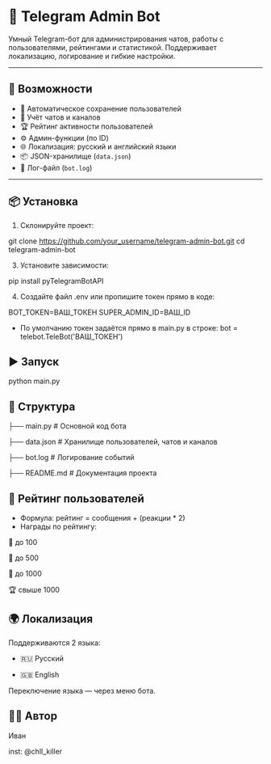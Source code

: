 # 🤖 Telegram Admin Bot

Умный Telegram-бот для администрирования чатов, работы с пользователями, рейтингами и статистикой. Поддерживает локализацию, логирование и гибкие настройки.

---

## 🚀 Возможности

- 👤 Автоматическое сохранение пользователей
- 💬 Учёт чатов и каналов
- 🏆 Рейтинг активности пользователей
- ⚙️ Админ-функции (по ID)
- 🌐 Локализация: русский и английский языки
- 📦 JSON-хранилище (`data.json`)
- 📁 Лог-файл (`bot.log`)

---

## 📦 Установка

1. Склонируйте проект:

git clone https://github.com/your_username/telegram-admin-bot.git
cd telegram-admin-bot

3. Установите зависимости:

pip install pyTelegramBotAPI

4. Создайте файл .env или пропишите токен прямо в коде:

BOT_TOKEN=ВАШ_ТОКЕН
SUPER_ADMIN_ID=ВАШ_ID

- По умолчанию токен задаётся прямо в main.py в строке:
bot = telebot.TeleBot('ВАШ_ТОКЕН')

## ▶️ Запуск

python main.py

## 📂 Структура

├── main.py            # Основной код бота   


├── data.json          # Хранилище пользователей, чатов и каналов 


├── bot.log            # Логирование событий   


├── README.md          # Документация проекта    


## 🏅 Рейтинг пользователей
- Формула:
рейтинг = сообщения + (реакции * 2)
- Награды по рейтингу:

🥉 до 100

🥈 до 500

🥇 до 1000

🏆 свыше 1000

## 🌍 Локализация
Поддерживаются 2 языка:

- 🇷🇺 Русский

- 🇬🇧 English

Переключение языка — через меню бота.

## 👨‍💻 Автор
Иван

inst: @chll_killer
